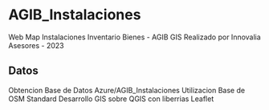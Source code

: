# AGIB_Instalaciones
Web Map Instalaciones Inventario Bienes - AGIB GIS
Realizado por Innovalia Asesores - 2023

## Datos
Obtencion Base de Datos Azure/AGIB_Instalaciones
Utilizacion Base de OSM Standard
Desarrollo GIS sobre QGIS con liberrias Leaflet
